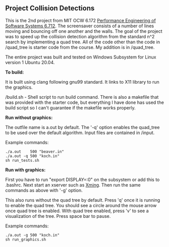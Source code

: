 ## Project Collision Detections
This is the 2nd project from MIT OCW 6.172 [Performance Engineering of Software Systems 6.712](https://ocw.mit.edu/courses/electrical-engineering-and-computer-science/6-172-performance-engineering-of-software-systems-fall-2018/). The screensaver consists of a number of lines moving and bouncing off one another and the walls. The goal of the project was to speed up the collision detection algorithm from the standard n^2 search by implementing a quad tree. All of the code other than the code in /quad_tree is starter code from the course. My addition is in /quad_tree.

The entire project was built and tested on Windows Subsystem for Linux version 1 Ubuntu 20.04.

**To build:**

It is built using clang following gnu99 standard. It links to X11 library to run the graphics.

/build.sh - Shell script to run build command. There is also a makefile that was provided with the starter code, but everything I have done has used the build script so I can't guarantee if the makefile works properly. 

**Run without graphics:**


The outfile name is a.out by default. The '-q' option enables the quad_tree to be used over the default algorithm. Input files are contained in /input.

Example commands:

```
./a.out    500 "beaver.in"
./a.out -q 500 "koch.in"
sh run_tests.sh
```

**Run with graphics:**

First you have to run "export DISPLAY=:0" on the subsystem or add this to .bashrc. Next start an xserver such as [Xming](https://sourceforge.net/projects/xming/). Then run the same commands as above with '-g' option.

This also runs without the quad tree by default. Press 'q' once it is running to enable the quad tree. You should see a circle around the mouse arrow once quad tree is enabled. With quad tree enabled, press 'v' to see a visualization of the tree. Press space bar to pause.

Example commands:

```
./a.out -g 500 "koch.in"
sh run_graphics.sh
```

